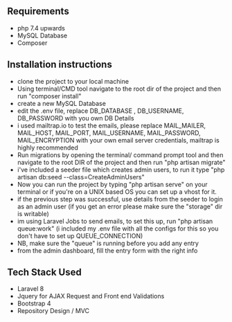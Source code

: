 ## Requirements

-   php 7.4 upwards
-   MySQL Database
-   Composer

## Installation instructions

-   clone the project to your local machine
-   Using terminal/CMD tool navigate to the root dir of the project and then run "composer install"
-   create a new MySQL Database
-   edit the .env file, replace DB_DATABASE , DB_USERNAME, DB_PASSWORD with you own DB Details
-   i used mailtrap.io to test the emails, please replace MAIL_MAILER, MAIL_HOST, MAIL_PORT, MAIL_USERNAME, MAIL_PASSWORD, MAIL_ENCRYPTION with your own email
    server credentials, mailtrap is highly recommended
-   Run migrations by opening the terminal/ command prompt tool and then navigate to the root DIR of the project and then run "php artisan migrate"
-   i've included a seeder file which creates admin users, to run it type "php artisan db:seed --class=CreateAdminUsers"
-   Now you can run the project by typing "php artisan serve" on your terminal or if you're on a UNIX based OS you can set up a vhost for it.
-   if the previous step was successful, use details from the seeder to login as an admin user (if you get an error please make sure the "storage" dir is writable)
-   im using Laravel Jobs to send emails, to set this up, run "php artisan queue:work" (i included my .env file with all the configs for this so you don't have to set up QUEUE_CONNECTION)
-   NB, make sure the "queue" is running before you add any entry
-   from the admin dashboard, fill the entry form with the right info

## Tech Stack Used

-   Laravel 8
-   Jquery for AJAX Request and Front end Validations
-   Bootstrap 4
-   Repository Design / MVC
